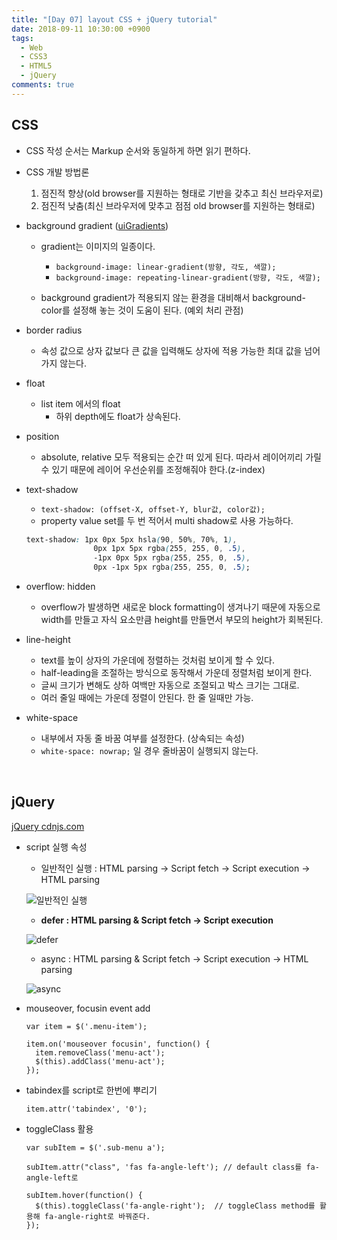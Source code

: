 ```yaml
---
title: "[Day 07] layout CSS + jQuery tutorial"
date: 2018-09-11 10:30:00 +0900
tags:
  - Web
  - CSS3
  - HTML5
  - jQuery
comments: true
---
```


## CSS

- CSS 작성 순서는 Markup 순서와 동일하게 하면 읽기 편하다.

- CSS 개발 방법론

  1. 점진적 향상(old browser를 지원하는 형태로 기반을 갖추고 최신 브라우저로)
  2. 점진적 낮춤(최신 브라우저에 맞추고 점점 old browser를 지원하는 형태로)

- background gradient ([uiGradients](https://uigradients.com/))

  - gradient는 이미지의 일종이다.
    - `background-image: linear-gradient(방향, 각도, 색깔);`
    - `background-image: repeating-linear-gradient(방향, 각도, 색깔);`

  - background gradient가 적용되지 않는 환경을 대비해서 background-color를 설정해 놓는 것이 도움이 된다. (예외 처리 관점)

- border radius

  - 속성 값으로 상자 값보다 큰 값을 입력해도 상자에 적용 가능한 최대 값을 넘어가지 않는다.

- float

  - list item 에서의 float
    - 하위 depth에도 float가 상속된다.

- position

  - absolute, relative 모두 적용되는 순간 떠 있게 된다. 따라서 레이어끼리 가릴 수 있기 때문에 레이어 우선순위를 조정해줘야 한다.(z-index)

- text-shadow

  - `text-shadow: (offset-X, offset-Y, blur값, color값);`
  - property value set를 두 번 적어서 multi shadow로 사용 가능하다.

  ```css
  text-shadow: 1px 0px 5px hsla(90, 50%, 70%, 1), 
                 0px 1px 5px rgba(255, 255, 0, .5),
                 -1px 0px 5px rgba(255, 255, 0, .5),
                 0px -1px 5px rgba(255, 255, 0, .5);
  ```

- overflow: hidden

  - overflow가 발생하면 새로운 block formatting이 생겨나기 때문에 자동으로 width를 만들고 자식 요소만큼 height를 만들면서 부모의 height가 회복된다.

- line-height

  - text를 높이 상자의 가운데에 정렬하는 것처럼 보이게 할 수 있다.
  - half-leading을 조절하는 방식으로 동작해서 가운데 정렬처럼 보이게 한다.
  - 글씨 크기가 변해도 상하 여백만 자동으로 조절되고 박스 크기는 그대로.
  - 여러 줄일 때에는 가운데 정렬이 안된다. 한 줄 일때만 가능.

- white-space

  - 내부에서 자동 줄 바꿈 여부를 설정한다. (상속되는 속성)
  - `white-space: nowrap;` 일 경우 줄바꿈이 실행되지 않는다.

<br/>

## jQuery

[jQuery cdnjs.com](https://cdnjs.com/libraries/jquery/)

- script 실행 속성

  - 일반적인 실행 : HTML parsing -> Script fetch -> Script execution -> HTML parsing

  ![일반적인 실행](https://blog.asamaru.net/res/img/post/2017/05/script-async-defer-1.png)

  - **defer : HTML parsing & Script fetch -> Script execution**

  ![defer](https://blog.asamaru.net/res/img/post/2017/05/script-async-defer-3.png)

  - async : HTML parsing & Script fetch -> Script execution -> HTML parsing

  ![async](https://blog.asamaru.net/res/img/post/2017/05/script-async-defer-2.png)

- mouseover, focusin event add

  ```jquery
  var item = $('.menu-item');
  
  item.on('mouseover focusin', function() {
    item.removeClass('menu-act');
    $(this).addClass('menu-act');
  });
  ```

- tabindex를 script로 한번에 뿌리기

  ```jquery
  item.attr('tabindex', '0');
  ```

- toggleClass 활용

  ```jquery
  var subItem = $('.sub-menu a');
  
  subItem.attr("class", 'fas fa-angle-left'); // default class를 fa-angle-left로
  
  subItem.hover(function() {
    $(this).toggleClass('fa-angle-right');	// toggleClass method를 활용해 fa-angle-right로 바꿔준다.
  });
  ```

